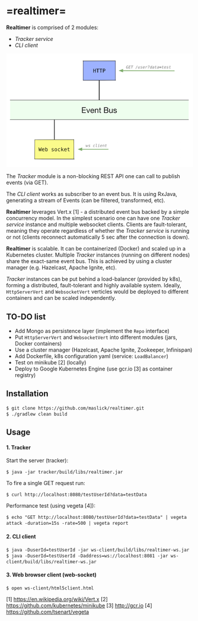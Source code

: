 # =realtimer=

**Realtimer** is comprised of 2 modules:
 * *Tracker service*
 * *CLI client*
 
![Realtimer architecture](realtimer.png)
 
The *Tracker* module is a non-blocking REST API one can call to publish events (via GET).

The *CLI client* works as subscriber to an event bus. It is using RxJava, generating a stream of Events (can be filtered, transformed, etc).

**Realtimer** leverages Vert.x [1] - a distributed event bus backed by a simple concurrency model.
In the simplest scenario one can have one *Tracker service* instance and multiple websocket clients. Clients are fault-tolerant, meaning they operate regardless of whether the *Tracker service* is running or not (clients reconnect automatically 5 sec after the connection is down).

**Realtimer** is scalable. It can be containerized (Docker) and scaled up in a Kubernetes cluster. Multiple *Tracker* instances (running on different nodes) share the exact-same event bus. This is achieved by using a cluster manager (e.g. Hazelcast, Apache Ignite, etc).

*Tracker* instances can be put behind a load-balancer (provided by k8s), forming a distributed, fault-tolerant and highly available system. Ideally, ``HttpServerVert`` and ``WebsocketVert`` verticles would be deployed to different containers and can be scaled independently.

## TO-DO list

* Add Mongo as persistence layer (implement the ``Repo`` interface)
* Put ``HttpServerVert`` and ``WebsocketVert`` into different modules (jars, Docker containers)
* Use a cluster manager (Hazelcast, Apache Ignite, Zookeeper, Infinispan)
* Add Dockerfile, k8s configuration yaml (service: ``LoadBalancer``)
* Test on minikube [2] (locally)
* Deploy to Google Kubernetes Engine (use gcr.io [3] as container registry)

## Installation

```
$ git clone https://github.com/maslick/realtimer.git
$ ./gradlew clean build
```

## Usage
#### 1. Tracker

Start the server (tracker):
```
$ java -jar tracker/build/libs/realtimer.jar
```

To fire a single GET request run:
```
$ curl http://localhost:8080/testUserId?data=testData
```

Performance test (using vegeta [4]):
```
$ echo "GET http://localhost:8080/testUserId?data=testData" | vegeta attack -duration=15s -rate=500 | vegeta report
```

#### 2. CLI client

```
$ java -DuserId=testUserId -jar ws-client/build/libs/realtimer-ws.jar
$ java -DuserId=testUserId -Daddress=ws://localhost:8081 -jar ws-client/build/libs/realtimer-ws.jar
```

#### 3. Web browser client (web-socket)

```
$ open ws-client/html5client.html
```


[1] https://en.wikipedia.org/wiki/Vert.x
[2] https://github.com/kubernetes/minikube
[3] http://gcr.io
[4] https://github.com/tsenart/vegeta
